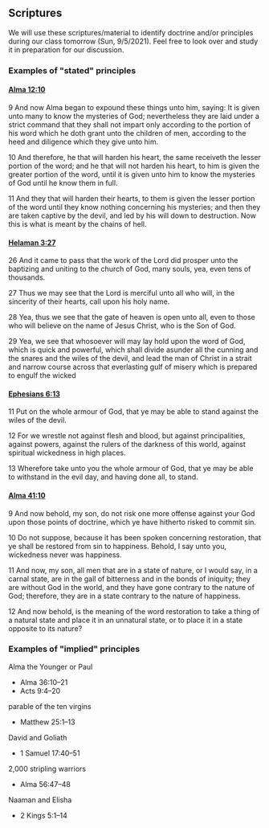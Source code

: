 <div style="display:none">
/Users/dcvezzani/Dropbox/journal/current/20210904-scriptures.md
To view formatted in Chrome browser, use extension: https://chrome.google.com/webstore/detail/markdown-viewer/ckkdlimhmcjmikdlpkmbgfkaikojcbjk
</div>

<style>
  ul { list-style: inherit; }
</style>

## Scriptures

We will use these scriptures/material to identify doctrine and/or principles during our class tomorrow (Sun, 9/5/2021).  Feel free to look over and study it in preparation for our discussion.

### Examples of "stated" principles

#### [Alma 12:10](https://abn.churchofjesuschrist.org/study/scriptures/bofm/alma/12?lang=eng&gclid=Cj0KCQjwssyJBhDXARIsAK98ITQ7t7IzfklB2TJHx9mQiR7fbXTKRTauFSDqLh5OgTyy_BY3avtwwQ4aApHhEALw_wcB)

9 And now Alma began to expound these things unto him, saying: It is given unto many to know the mysteries of God; nevertheless they are laid under a strict command that they shall not impart only according to the portion of his word which he doth grant unto the children of men, according to the heed and diligence which they give unto him.

10 And therefore, he that will harden his heart, the same receiveth the lesser portion of the word; and he that will not harden his heart, to him is given the greater portion of the word, until it is given unto him to know the mysteries of God until he know them in full.

11 And they that will harden their hearts, to them is given the lesser portion of the word until they know nothing concerning his mysteries; and then they are taken captive by the devil, and led by his will down to destruction. Now this is what is meant by the chains of hell.

#### [Helaman 3:27](https://abn.churchofjesuschrist.org/study/scriptures/bofm/hel/3?lang=eng)

26 And it came to pass that the work of the Lord did prosper unto the baptizing and uniting to the church of God, many souls, yea, even tens of thousands.

27 Thus we may see that the Lord is merciful unto all who will, in the sincerity of their hearts, call upon his holy name.

28 Yea, thus we see that the gate of heaven is open unto all, even to those who will believe on the name of Jesus Christ, who is the Son of God.

29 Yea, we see that whosoever will may lay hold upon the word of God, which is quick and powerful, which shall divide asunder all the cunning and the snares and the wiles of the devil, and lead the man of Christ in a strait and narrow course across that everlasting gulf of misery which is prepared to engulf the wicked


#### [Ephesians 6:13](https://abn.churchofjesuschrist.org/study/scriptures/nt/eph/6?lang=eng)

11 Put on the whole armour of God, that ye may be able to stand against the wiles of the devil.

12 For we wrestle not against flesh and blood, but against principalities, against powers, against the rulers of the darkness of this world, against spiritual wickedness in high places.

13 Wherefore take unto you the whole armour of God, that ye may be able to withstand in the evil day, and having done all, to stand.

#### [Alma 41:10](https://www.churchofjesuschrist.org/study/scriptures/bofm/alma/41?lang=eng)

9 And now behold, my son, do not risk one more offense against your God upon those points of doctrine, which ye have hitherto risked to commit sin.

10 Do not suppose, because it has been spoken concerning restoration, that ye shall be restored from sin to happiness. Behold, I say unto you, wickedness never was happiness.

11 And now, my son, all men that are in a state of nature, or I would say, in a carnal state, are in the gall of bitterness and in the bonds of iniquity; they are without God in the world, and they have gone contrary to the nature of God; therefore, they are in a state contrary to the nature of happiness.

12 And now behold, is the meaning of the word restoration to take a thing of a natural state and place it in an unnatural state, or to place it in a state opposite to its nature?

### Examples of "implied" principles

Alma the Younger or Paul
- Alma 36:10–21
- Acts 9:4–20

parable of the ten virgins
- Matthew 25:1–13

David and Goliath
- 1 Samuel 17:40–51

2,000 stripling warriors
- Alma 56:47–48

Naaman and Elisha
- 2 Kings 5:1–14

